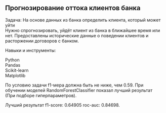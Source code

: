 ## Прогнозирование оттока клиентов банка

Задача: На основе данных из банка определить клиента, который может уйти  
Нужно спрогнозировать, уйдёт клиент из банка в ближайшее время или нет. Предоставлены исторические данные о поведении клиентов и расторжении договоров с банком.

Навыки и инструменты:

Python  
Pandas  
Scikit-learn  
Matplotlib  

По условию задачи f1-мера должна быть не ниже, чем 0.59.
При обучении моделей RandomForestClassifier показал лучший результат (При подборе гиперпараметров).

Лучший результат f1-score: 0.64905 roc-auc: 0.84698. 
